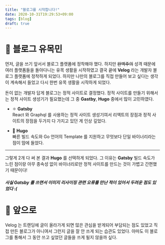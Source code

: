 ```yaml
---
title: "블로그를 시작합니다!"
date: 2020-10-31T19:29:53+09:00
tags: [blog]
draft: true
---
```


# 🏇 블로그 유목민
먼저, 글을 쓰기 앞서서 블로그 플랫폼에 정착해야 했다. 하지만 ~~완벽주의~~ 성격 때문에 여러 플랫폼들을 돌아다니는 유목 생활을 시작하였고 결국 끝에 **Velog** 라는 개발자 블로그 플랫폼에 정착하게 되었다. 하지만 나만의 블로그를 직접 만들어 보고 싶다는 생각이 계속해서 들었고 다시 한번 유목 생활을 시작하게 되었다.

돈이 없는 개발자 답게 블로그는 정적 사이트로 결정했다. 정적 사이트를 만들기 위해서는 정적 사이트 생성기가 필요했는데 그 중 **Gastby**, **Hugo** 중에서 많이 고민하였다.

- ⚛️ **Gatsby**  
React 와 Graphql 를 사용하는 정적 사이트 생성기여서 리액트의 장점과 정적 사이트의 장점을 두가지 다 가지고 있던 게 인상 깊었다.

- 🚀 **Hugo**  
빠른 빌드 속도와 Go 언어의 Template 를 지원하고 무엇보다 단일 바이너리라는 점이 맘에 들었다.

---

그렇게 2개 다 써 본 결과 **Hugo** 를 선택하게 되었다. 그 이유는 **Gatsby** 빌드 속도가 느린 점이랑 아무 종속성 없이 바이너리로만 정적 사이트를 만드는 것이 가볍고 간편했기 때문이다!

##### 사실 Gatsby 를 쓰면서 이미지 리사이징 관련 오류를 만난 적이 있어서 두려운 점도 있었다 :(

# 🧭 앞으로
Velog 는 트랜딩에 글이 올라가게 되면 많은 관심을 받게되어 부담되는 점도 있었고 직접 만든 블로그가 아니여서 그런지 글을 잘 안 쓰게 되는 습관도 있었다. 아마도 이 블로그를 통해서 그 동안 쓰고 싶었던 글들을 쓰게 될지 않을까 싶다.
